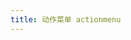 ```yaml
---
title: 动作菜单 actionmenu
---
```

<ClientOnly>
<template>
<code-box title="基本用法">
<template slot="demo">
<action-menu :config="config" />
</template>
<template slot="desc">

基本的用法，将数个功能转换为按钮块

</template>
<template slot="code">

``` html
<template slot="demo">
    <action-menu :config="config" />
</template>
```
``` js
export default {
  data () {
    config: [
      { label: '搜索', icon: 'search', data: { action: 'search' } },
      { label: '重置', icon: 'redo', data: { action: 'reset' } },
      [
        { icon: 'plus', label: '新增', data: { action: 'create' }
      ]
    ]
  }
}
```
</template>
</code-box>
</template>
</ClientOnly>

<script>
export default {
  data () {
    return {
      config: [
        { label: '搜索', icon: 'search', data: { action: 'search' } },
        { label: '重置', icon: 'redo', data: { action: 'reset' } },
        [
          { icon: 'plus', label: '新增', data: { action: 'create' } }
        ]
      ]
    }
  }
}
</script>